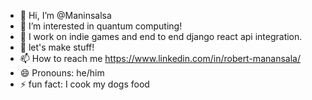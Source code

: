- 👋 Hi, I’m @Maninsalsa
- 👀 I’m interested in quantum computing!
- 🌱 I work on indie games and end to end django react api integration. 
- 💞️ let's make stuff!
- 📫 How to reach me https://www.linkedin.com/in/robert-manansala/
- 😄 Pronouns: he/him
- ⚡ fun fact: I cook my dogs food

<!---
Maninsalsa/Maninsalsa is a ✨ special ✨ repository because its `README.md` (this file) appears on your GitHub profile.
You can click the Preview link to take a look at your changes.
--->
